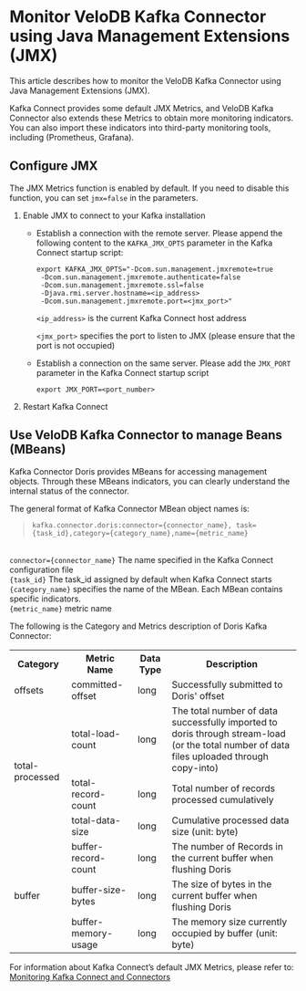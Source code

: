 <!--
Licensed to the Apache Software Foundation (ASF) under one
or more contributor license agreements.  See the NOTICE file
distributed with this work for additional information
regarding copyright ownership.  The ASF licenses this file
to you under the Apache License, Version 2.0 (the
"License"); you may not use this file except in compliance
with the License.  You may obtain a copy of the License at

  http://www.apache.org/licenses/LICENSE-2.0

Unless required by applicable law or agreed to in writing,
software distributed under the License is distributed on an
"AS IS" BASIS, WITHOUT WARRANTIES OR CONDITIONS OF ANY
KIND, either express or implied.  See the License for the
specific language governing permissions and limitations
under the License.
-->

# Monitor VeloDB Kafka Connector using Java Management Extensions (JMX)
This article describes how to monitor the VeloDB Kafka Connector using Java Management Extensions (JMX). 

Kafka Connect provides some default JMX Metrics, and VeloDB Kafka Connector also extends these Metrics to obtain more monitoring indicators.
You can also import these indicators into third-party monitoring tools, including (Prometheus, Grafana).


## Configure JMX
The JMX Metrics function is enabled by default. If you need to disable this function, you can set `jmx=false` in the parameters.
1. Enable JMX to connect to your Kafka installation
   
   - Establish a connection with the remote server. Please append the following content to the `KAFKA_JMX_OPTS` parameter in the Kafka Connect startup script:
     ````
     export KAFKA_JMX_OPTS="-Dcom.sun.management.jmxremote=true
      -Dcom.sun.management.jmxremote.authenticate=false
      -Dcom.sun.management.jmxremote.ssl=false
      -Djava.rmi.server.hostname=<ip_address>
      -Dcom.sun.management.jmxremote.port=<jmx_port>"
     ````
     `<ip_address>` is the current Kafka Connect host address

     `<jmx_port>` specifies the port to listen to JMX (please ensure that the port is not occupied)

   - Establish a connection on the same server. Please add the `JMX_PORT` parameter in the Kafka Connect startup script
     ````
     export JMX_PORT=<port_number>
     ````
2. Restart Kafka Connect

## Use VeloDB Kafka Connector to manage Beans (MBeans)
Kafka Connector Doris provides MBeans for accessing management objects. Through these MBeans indicators, you can clearly understand the internal status of the connector.

The general format of Kafka Connector MBean object names is:
>`kafka.connector.doris:connector={connector_name}, task={task_id},category={category_name},name={metric_name}`

<br>`connector={connector_name}` The name specified in the Kafka Connect configuration file
<br>`{task_id}` The task_id assigned by default when Kafka Connect starts
<br>`{category_name}` specifies the name of the MBean. Each MBean contains specific indicators.
<br>`{metric_name}` metric name



The following is the Category and Metrics description of Doris Kafka Connector:<br>

<table>
    <tr>
        <th>Category</th><th>Metric Name</th><th>Data Type</th><th>Description</th>
    </tr>
    <tr>
        <td rowspan="1">offsets</td><td>committed-offset</td><td>long</td><td>Successfully submitted to Doris' offset</td>
    </tr>
    <tr>
        <td rowspan="3">total-processed</td><td>total-load-count</td><td>long</td><td>The total number of data successfully imported to doris through stream-load (or the total number of data files uploaded through copy-into)</td>
    </tr>
    <tr>
        <td>total-record-count</td><td>long</td><td>Total number of records processed cumulatively</td>
    </tr>
    <tr>
        <td>total-data-size</td><td>long</td><td>Cumulative processed data size (unit: byte)</td>
    </tr>
    <tr>
        <td rowspan="3">buffer</td><td>buffer-record-count</td><td>long</td><td>The number of Records in the current buffer when flushing Doris</td>
    </tr>
    <tr>
        <td>buffer-size-bytes</td><td>long</td><td>The size of bytes in the current buffer when flushing Doris</td>
    </tr>
    <tr>
        <td>buffer-memory-usage</td><td>long</td><td>The memory size currently occupied by buffer (unit: byte)</td>
    </tr>
</table>

For information about Kafka Connect’s default JMX Metrics, please refer to: [Monitoring Kafka Connect and Connectors
](https://docs.confluent.io/kafka-connectors/self-managed/monitoring.html#monitoring-kconnect-long-and-connectors)